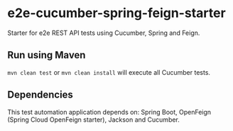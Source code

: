 # e2e-cucumber-spring-feign-starter
Starter for e2e REST API tests using Cucumber, Spring and Feign.

## Run using Maven
`mvn clean test` or `mvn clean install` will execute all Cucumber tests.

## Dependencies
This test automation application depends on: Spring Boot, OpenFeign (Spring Cloud OpenFeign starter), Jackson and Cucumber.
